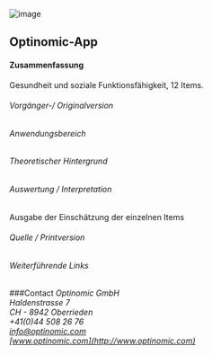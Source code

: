

![image](http://www.ottiger.org/optinomic_logo/optinomic_logo_small.png)
## Optinomic-App 

#### Zusammenfassung
Gesundheit und soziale Funktionsfähigkeit, 12 Items.

###### Vorgänger-/ Originalversion

###### Anwendungsbereich

###### Theoretischer Hintergrund


###### Auswertung / Interpretation
Ausgabe der Einschätzung der einzelnen Items

###### Quelle / Printversion


###### Weiterführende Links


###Contact
*Optinomic GmbH*   
*Haldenstrasse 7*     
*CH - 8942 Oberrieden*     
*+41(0)44 508 26 76*    
*info@optinomic.com*   
*[www.optinomic.com](http://www.optinomic.com)*   

